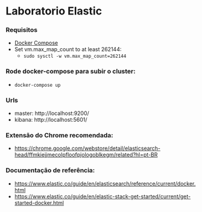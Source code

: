 # Laboratorio Elastic

### Requisitos
- [Docker Compose](https://docs.docker.com/compose/install/)
- Set vm.max_map_count to at least 262144:
  - ` sudo sysctl -w vm.max_map_count=262144 `

### Rode docker-compose para subir o cluster:
- ` docker-compose up `

### Urls
- master: http://localhost:9200/
- kibana: http://localhost:5601/

### Extensão do Chrome recomendada:
- https://chrome.google.com/webstore/detail/elasticsearch-head/ffmkiejjmecolpfloofpjologoblkegm/related?hl=pt-BR

### Documentação de referência:
- https://www.elastic.co/guide/en/elasticsearch/reference/current/docker.html
- https://www.elastic.co/guide/en/elastic-stack-get-started/current/get-started-docker.html
